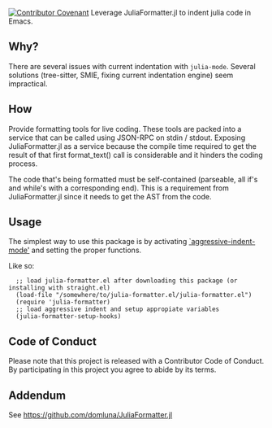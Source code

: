 [![Contributor Covenant](https://img.shields.io/badge/Contributor%20Covenant-v2.0%20adopted-ff69b4.svg)](code_of_conduct.md)
Leverage JuliaFormatter.jl to indent julia code in Emacs.

## Why?

There are several issues with current indentation with `julia-mode`. Several solutions (tree-sitter, SMIE, fixing current indentation engine) seem impractical.

## How
Provide formatting tools for live coding.  These tools are packed into a service
that can be called using JSON-RPC on stdin / stdout.  Exposing JuliaFormatter.jl
as a service because the compile time required to get the result of that
first format_text() call is considerable and it hinders the coding process.

The code that's being formatted must be self-contained (parseable, all if's
and while's with a corresponding end).  This is a requirement from
JuliaFormatter.jl since it needs to get the AST from the code.

## Usage

The simplest way to use this package is by activating [`aggressive-indent-mode'](https://github.com/Malabarba/aggressive-indent-mode/)
and setting the proper functions.

Like so:
```elisp
  ;; load julia-formatter.el after downloading this package (or installing with straight.el)
  (load-file "/somewhere/to/julia-formatter.el/julia-formatter.el")
  (require 'julia-formatter)
  ;; load aggressive indent and setup appropiate variables
  (julia-formatter-setup-hooks)
```

## Code of Conduct
Please note that this project is released with a Contributor Code of Conduct. By participating in this project you agree to abide by its terms.

## Addendum

See https://github.com/domluna/JuliaFormatter.jl
